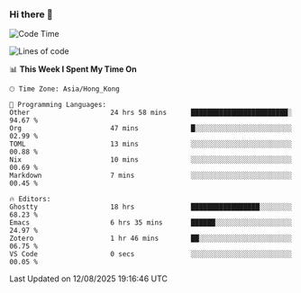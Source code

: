 ### Hi there 👋

<!--
**nicehiro/nicehiro** is a ✨ _special_ ✨ repository because its `README.md` (this file) appears on your GitHub profile.

Here are some ideas to get you started:

- 🔭 I’m currently working on ...
- 🌱 I’m currently learning ...
- 👯 I’m looking to collaborate on ...
- 🤔 I’m looking for help with ...
- 💬 Ask me about ...
- 📫 How to reach me: ...
- 😄 Pronouns: ...
- ⚡ Fun fact: ...
-->

<!--START_SECTION:waka-->
![Code Time](http://img.shields.io/badge/Code%20Time-888%20hrs%2059%20mins-blue)

![Lines of code](https://img.shields.io/badge/From%20Hello%20World%20I%27ve%20Written-1.7%20million%20lines%20of%20code-blue)

📊 **This Week I Spent My Time On** 

```text
🕑︎ Time Zone: Asia/Hong_Kong

💬 Programming Languages: 
Other                    24 hrs 58 mins      ████████████████████████░   94.67 % 
Org                      47 mins             █░░░░░░░░░░░░░░░░░░░░░░░░   02.99 % 
TOML                     13 mins             ░░░░░░░░░░░░░░░░░░░░░░░░░   00.88 % 
Nix                      10 mins             ░░░░░░░░░░░░░░░░░░░░░░░░░   00.69 % 
Markdown                 7 mins              ░░░░░░░░░░░░░░░░░░░░░░░░░   00.45 % 

🔥 Editors: 
Ghostty                  18 hrs              █████████████████░░░░░░░░   68.23 % 
Emacs                    6 hrs 35 mins       ██████░░░░░░░░░░░░░░░░░░░   24.97 % 
Zotero                   1 hr 46 mins        ██░░░░░░░░░░░░░░░░░░░░░░░   06.75 % 
VS Code                  0 secs              ░░░░░░░░░░░░░░░░░░░░░░░░░   00.05 % 
```


 Last Updated on 12/08/2025 19:16:46 UTC
<!--END_SECTION:waka-->
